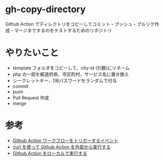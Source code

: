# gh-copy-directory
Github Action でディレクトリをコピーしてコミット・プッシュ・プルリク作成・マージまでするのをテストするためのリポジトリ

# やりたいこと

- template フォルダをコピーして、city-id (引数)にリネーム
- php の一部を都道府県、市区町村、サービス名に置き換え
- シークレットキー、DBパスワードをランダムで付与
- commit
- push
- Pull Request 作成
- merge

# 参考

- [Github Action ワークフローをトリガーするイベント](https://docs.github.com/ja/actions/using-workflows/events-that-trigger-workflows)
- [curl を使って Github Action を外部から実行する](https://scrapbox.io/nwtgck/GitHub_Actions%E3%82%92curl%E3%82%92%E4%BD%BF%E3%81%A3%E3%81%A6%E5%A4%96%E9%83%A8%E3%81%8B%E3%82%89%E5%AE%9F%E8%A1%8C%E3%81%99%E3%82%8B)
- [Github Action をローカルで実行する](https://kakakakakku.hatenablog.com/entry/2023/02/02/111644)

